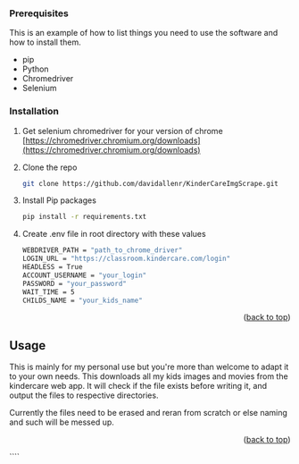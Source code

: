 ### Prerequisites

This is an example of how to list things you need to use the software and how to install them.

- pip
- Python
- Chromedriver
- Selenium

### Installation

1. Get selenium chromedriver for your version of chrome [https://chromedriver.chromium.org/downloads](https://chromedriver.chromium.org/downloads)
2. Clone the repo
   ```sh
   git clone https://github.com/davidallenr/KinderCareImgScrape.git
   ```
3. Install Pip packages

   ```sh
   pip install -r requirements.txt
   ```

4. Create .env file in root directory with these values

   ```sh
   WEBDRIVER_PATH = "path_to_chrome_driver"
   LOGIN_URL = "https://classroom.kindercare.com/login"
   HEADLESS = True
   ACCOUNT_USERNAME = "your_login"
   PASSWORD = "your_password"
   WAIT_TIME = 5
   CHILDS_NAME = "your_kids_name"
   ```

<p align="right">(<a href="#top">back to top</a>)</p>

<!-- USAGE EXAMPLES -->

## Usage

This is mainly for my personal use but you're more than welcome to adapt it to your own needs.
This downloads all my kids images and movies from the kindercare web app. 
It will check if the file exists before writing it, and output the files to respective directories.

Currently the files need to be erased and reran from scratch or else naming and such will be messed up.


<p align="right">(<a href="#top">back to top</a>)</p>
````
